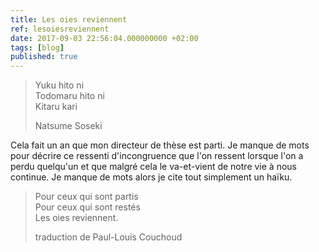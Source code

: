 ```yaml
---
title: Les oies reviennent
ref: lesoiesreviennent
date: 2017-09-03 22:56:04.000000000 +02:00
tags: [blog]
published: true
---
```


> Yuku hito ni  
> Todomaru hito ni  
> Kitaru kari
>
> Natsume Soseki

Cela fait un an que mon directeur de thèse est parti. Je manque de mots pour décrire ce ressenti d'incongruence que l'on ressent lorsque l'on a perdu quelqu'un et que malgré cela le va-et-vient de notre vie à nous continue. Je manque de mots alors je cite tout simplement un haïku.

> Pour ceux qui sont partis  
> Pour ceux qui sont restés  
> Les oies reviennent.
>
> traduction de Paul-Louis Couchoud
